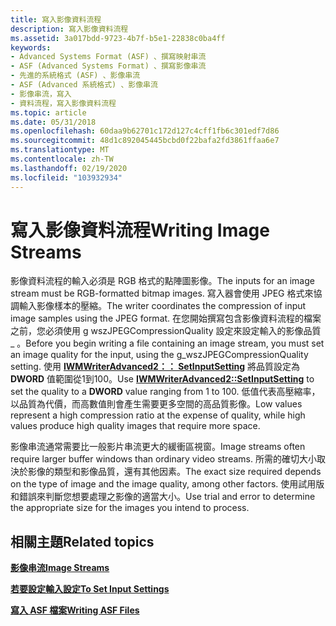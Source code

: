 ```yaml
---
title: 寫入影像資料流程
description: 寫入影像資料流程
ms.assetid: 3a017bdd-9723-4b7f-b5e1-22838c0ba4ff
keywords:
- Advanced Systems Format (ASF) 、撰寫映射串流
- ASF (Advanced Systems Format) 、撰寫影像串流
- 先進的系統格式 (ASF) 、影像串流
- ASF (Advanced 系統格式) 、影像串流
- 影像串流，寫入
- 資料流程，寫入影像資料流程
ms.topic: article
ms.date: 05/31/2018
ms.openlocfilehash: 60daa9b62701c172d127c4cff1fb6c301edf7d86
ms.sourcegitcommit: 48d1c892045445bcbd0f22bafa2fd3861ffaa6e7
ms.translationtype: MT
ms.contentlocale: zh-TW
ms.lasthandoff: 02/19/2020
ms.locfileid: "103932934"
---
```

# <a name="writing-image-streams"></a><span data-ttu-id="e7aed-109">寫入影像資料流程</span><span class="sxs-lookup"><span data-stu-id="e7aed-109">Writing Image Streams</span></span>

<span data-ttu-id="e7aed-110">影像資料流程的輸入必須是 RGB 格式的點陣圖影像。</span><span class="sxs-lookup"><span data-stu-id="e7aed-110">The inputs for an image stream must be RGB-formatted bitmap images.</span></span> <span data-ttu-id="e7aed-111">寫入器會使用 JPEG 格式來協調輸入影像樣本的壓縮。</span><span class="sxs-lookup"><span data-stu-id="e7aed-111">The writer coordinates the compression of input image samples using the JPEG format.</span></span> <span data-ttu-id="e7aed-112">在您開始撰寫包含影像資料流程的檔案之前，您必須使用 g wszJPEGCompressionQuality 設定來設定輸入的影像品質 \_ 。</span><span class="sxs-lookup"><span data-stu-id="e7aed-112">Before you begin writing a file containing an image stream, you must set an image quality for the input, using the g\_wszJPEGCompressionQuality setting.</span></span> <span data-ttu-id="e7aed-113">使用 [**IWMWriterAdvanced2：： SetInputSetting**](/previous-versions/windows/desktop/api/Wmsdkidl/nf-wmsdkidl-iwmwriteradvanced2-setinputsetting) 將品質設定為 **DWORD** 值範圍從1到100。</span><span class="sxs-lookup"><span data-stu-id="e7aed-113">Use [**IWMWriterAdvanced2::SetInputSetting**](/previous-versions/windows/desktop/api/Wmsdkidl/nf-wmsdkidl-iwmwriteradvanced2-setinputsetting) to set the quality to a **DWORD** value ranging from 1 to 100.</span></span> <span data-ttu-id="e7aed-114">低值代表高壓縮率，以品質為代價，而高數值則會產生需要更多空間的高品質影像。</span><span class="sxs-lookup"><span data-stu-id="e7aed-114">Low values represent a high compression ratio at the expense of quality, while high values produce high quality images that require more space.</span></span>

<span data-ttu-id="e7aed-115">影像串流通常需要比一般影片串流更大的緩衝區視窗。</span><span class="sxs-lookup"><span data-stu-id="e7aed-115">Image streams often require larger buffer windows than ordinary video streams.</span></span> <span data-ttu-id="e7aed-116">所需的確切大小取決於影像的類型和影像品質，還有其他因素。</span><span class="sxs-lookup"><span data-stu-id="e7aed-116">The exact size required depends on the type of image and the image quality, among other factors.</span></span> <span data-ttu-id="e7aed-117">使用試用版和錯誤來判斷您想要處理之影像的適當大小。</span><span class="sxs-lookup"><span data-stu-id="e7aed-117">Use trial and error to determine the appropriate size for the images you intend to process.</span></span>

## <a name="related-topics"></a><span data-ttu-id="e7aed-118">相關主題</span><span class="sxs-lookup"><span data-stu-id="e7aed-118">Related topics</span></span>

<dl> <dt>

[<span data-ttu-id="e7aed-119">**影像串流**</span><span class="sxs-lookup"><span data-stu-id="e7aed-119">**Image Streams**</span></span>](image-streams.md)
</dt> <dt>

[<span data-ttu-id="e7aed-120">**若要設定輸入設定**</span><span class="sxs-lookup"><span data-stu-id="e7aed-120">**To Set Input Settings**</span></span>](to-set-input-settings.md)
</dt> <dt>

[<span data-ttu-id="e7aed-121">**寫入 ASF 檔案**</span><span class="sxs-lookup"><span data-stu-id="e7aed-121">**Writing ASF Files**</span></span>](writing-asf-files.md)
</dt> </dl>

 

 




